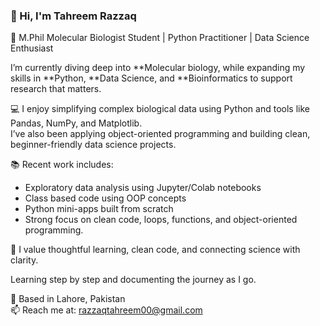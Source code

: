 ### 👋 Hi, I'm Tahreem Razzaq

🔬 M.Phil Molecular Biologist Student | Python Practitioner | Data Science Enthusiast

I’m currently diving deep into **Molecular biology, while expanding my skills in **Python, **Data Science, and **Bioinformatics to support research that matters.

💻 I enjoy simplifying complex biological data using Python and tools like Pandas, NumPy, and Matplotlib.  
I’ve also been applying object-oriented programming and building clean, beginner-friendly data science projects.

📚 Recent work includes:
- Exploratory data analysis using Jupyter/Colab notebooks
- Class based code using OOP concepts
- Python mini-apps built from scratch
- Strong focus on clean code, loops, functions, and object-oriented programming.

🧠 I value thoughtful learning, clean code, and connecting science with clarity.

Learning step by step and documenting the journey as I go.

📍 Based in Lahore, Pakistan  
📫 Reach me at: razzaqtahreem00@gmail.com
